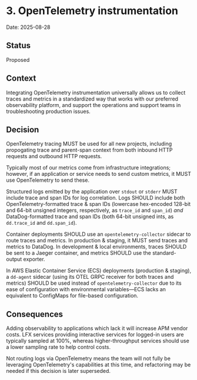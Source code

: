 # 3. OpenTelemetry instrumentation

Date: 2025-08-28

## Status

Proposed

## Context

Integrating OpenTelemetry instrumentation universally allows us to collect
traces and metrics in a standardized way that works with our preferred
observability platform, and support the operations and support teams in
troubleshooting production issues.

## Decision

OpenTelemetry tracing MUST be used for all new projects, including propogating
trace and parent-span context from both inbound HTTP requests and outbound HTTP
requests.

Typically most of our metrics come from infrastructure integrations; however,
if an application or service needs to send custom metrics, it MUST use
OpenTelemetry to send these.

Structured logs emitted by the application over `stdout` or `stderr` MUST
include trace and span IDs for log correlation. Logs SHOULD include both
OpenTelemetry-formatted trace & span IDs (lowercase hex-encoded 128-bit and
64-bit unsigned integers, respectively, as `trace_id` and `span_id`) _and_
DataDog-formatted trace and span IDs (both 64-bit unsigned ints, as
`dd.trace_id` and `dd.span_id`).

Container deployments SHOULD use an `opentelemetry-collector` sidecar to route
traces and metrics. In production & staging, it MUST send traces and metrics to
DataDog. In development & local environments, traces SHOULD be sent to a Jaeger
container, and metrics SHOULD use the standard-output exporter.

In AWS Elastic Container Service (ECS) deployments (production & staging), a
`dd-agent` sidecar (using its OTEL GRPC receiver for both traces and metrics)
SHOULD be used instead of `opentelemetry-collector` due to its ease of
configuration with environmental variables—ECS lacks an equivalent to
ConfigMaps for file-based configuration.

## Consequences

Adding observability to applications which lack it will increase APM vendor
costs. LFX services providing interactive services for logged-in users are
typically sampled at 100%, whereas higher-throughput services should use a
lower sampling rate to help control costs.

Not routing logs via OpenTelemetry means the team will not fully be leveraging
OpenTelemetry's capabilities at this time, and refactoring may be needed if
this decision is later superseded.
